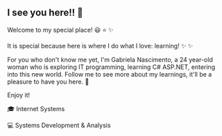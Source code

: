 ## I see you here!! 👋

Welcome to my special place!  :smiley:  :star:  :sparkles:

It is special because here is where I do what I love: learning!  :sparkles:  :sparkles:

For you who don't know me yet, I'm Gabriela Nascimento, a 24 year-old woman who is exploring IT programming, learning C# ASP.NET, entering into this new world.
Follow me to see more about my learnings, it'll be a pleasure to have you here.  :dizzy: 

Enjoy it!

:mortar_board: Internet Systems

:computer: Systems Development & Analysis

